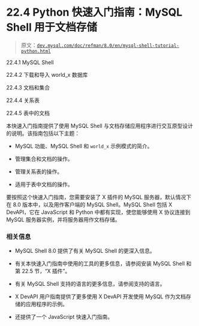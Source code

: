 # 22.4 Python 快速入门指南：MySQL Shell 用于文档存储

> 原文：[`dev.mysql.com/doc/refman/8.0/en/mysql-shell-tutorial-python.html`](https://dev.mysql.com/doc/refman/8.0/en/mysql-shell-tutorial-python.html)

22.4.1 MySQL Shell

22.4.2 下载和导入 world_x 数据库

22.4.3 文档和集合

22.4.4 关系表

22.4.5 表中的文档

本快速入门指南提供了使用 MySQL Shell 与文档存储应用程序进行交互原型设计的说明。该指南包括以下主题：

+   MySQL 功能、MySQL Shell 和 `world_x` 示例模式的简介。

+   管理集合和文档的操作。

+   管理关系表的操作。

+   适用于表中文档的操作。

要按照这个快速入门指南，您需要安装了 X 插件的 MySQL 服务器，默认情况下在 8.0 版本中，以及用作客户端的 MySQL Shell。MySQL Shell 包括 X DevAPI，它在 JavaScript 和 Python 中都有实现，使您能够使用 X 协议连接到 MySQL 服务器实例，并将服务器用作文档存储。

### 相关信息

+   MySQL Shell 8.0 提供了有关 MySQL Shell 的更深入信息。

+   有关本快速入门指南中使用的工具的更多信息，请参阅安装 MySQL Shell 和第 22.5 节，“X 插件”。

+   有关 MySQL Shell 支持的语言的更多信息，请参阅支持的语言。

+   X DevAPI 用户指南提供了更多使用 X DevAPI 开发使用 MySQL 作为文档存储的应用程序的示例。

+   还提供了一个 JavaScript 快速入门指南。

